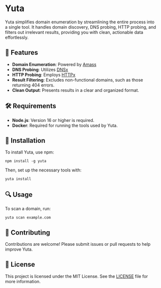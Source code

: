 # Yuta

Yuta simplifies domain enumeration by streamlining the entire process into a single tool. It handles domain discovery, DNS probing, HTTP probing, and filters out irrelevant results, providing you with clean, actionable data effortlessly.

## 🌟 Features

- **Domain Enumeration**: Powered by [Amass](https://github.com/owasp-amass/amass)
- **DNS Probing**: Utilizes [DNSx](https://github.com/projectdiscovery/dnsx)
- **HTTP Probing**: Employs [HTTPx](https://github.com/projectdiscovery/httpx)
- **Result Filtering**: Excludes non-functional domains, such as those returning 404 errors.
- **Clean Output**: Presents results in a clear and organized format.

## 🛠️ Requirements

- **Node.js**: Version 16 or higher is required.
- **Docker**: Required for running the tools used by Yuta.

## 💾 Installation

To install Yuta, use npm:

```
npm install -g yuta
```

Then, set up the necessary tools with:

```
yuta install
```

## 🔍️ Usage

To scan a domain, run:

```
yuta scan example.com
```

## 🤝 Contributing

Contributions are welcome! Please submit issues or pull requests to help improve Yuta.

## 📜 License

This project is licensed under the MIT License. See the [LICENSE](https://github.com/alwalxed/yuta/blob/main/LICENSE) file for more information.
